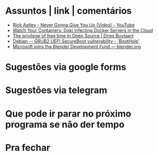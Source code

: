 Assuntos | link | comentários
=============================
* [Rick Astley - Never Gonna Give You Up &#40;Video&#41; - YouTube](https://www.youtube.com/watch?v=dQw4w9WgXcQ)
* [Watch Your Containers: Doki Infecting Docker Servers in the Cloud](https://www.intezer.com/container-security/watch-your-containers-doki-infecting-docker-servers-in-the-cloud/)
* [The privilege of free time in Open Source | Dries Buytaert](https://dri.es/the-privilege-of-free-time-in-open-source)
* [Debian -- GRUB2 UEFI SecureBoot vulnerability - 'BootHole' ](https://www.debian.org/security/2020-GRUB-UEFI-SecureBoot/)
* [  Microsoft joins the Blender Development Fund — blender.org](https://www.blender.org/press/microsoft-joins-the-blender-development-fund/)

Sugestões via google forms
==========================

Sugestões via telegram
======================

Que pode ir parar no próximo programa se não der tempo
=======================================================

Pra fechar
==========


